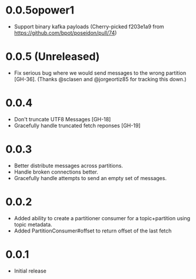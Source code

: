 # 0.0.5opower1

* Support binary kafka payloads (Cherry-picked f203e1a9 from https://github.com/bpot/poseidon/pull/74)

# 0.0.5 (Unreleased)

* Fix serious bug where we would send messages to the wrong partition [GH-36]. (Thanks @sclasen and @jorgeortiz85 for tracking this down.)

# 0.0.4

* Don't truncate UTF8 Messages [GH-18]
* Gracefully handle truncated fetch reponses [GH-19]

# 0.0.3

* Better distribute messages across partitions.
* Handle broken connections better.
* Gracefully handle attempts to send an empty set of messages.

# 0.0.2

* Added ability to create a partitioner consumer for a topic+partition using topic metadata.
* Added PartitionConsumer#offset to return offset of the last fetch

# 0.0.1

* Initial release
